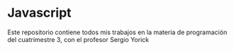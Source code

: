 # Javascript
Este repositorio contiene todos mis trabajos en la materia de programación del cuatrimestre 3, con el profesor Sergio Yorick
